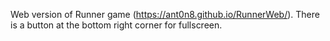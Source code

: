 Web version of Runner game (<https://ant0n8.github.io/RunnerWeb/>).
There is a button at the bottom right corner for fullscreen.
